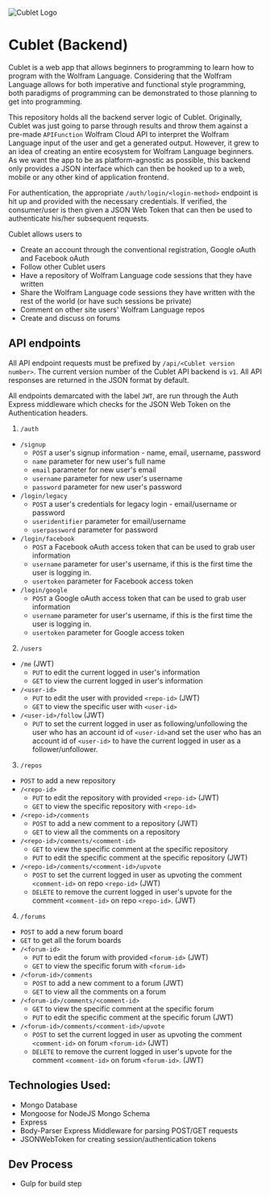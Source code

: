 ![Cublet Logo](https://avatars2.githubusercontent.com/u/13155509?v=3&s=100)

# Cublet (Backend)
Cublet is a web app that allows beginners to programming to learn how to program with the Wolfram Language. Considering that the Wolfram Language allows for both imperative and functional style programming, both paradigms of programming can be demonstrated to those planning to get into programming.

This repository holds all the backend server logic of Cublet. Originally, Cublet was just going to parse through results and throw them against a pre-made `APIFunction` Wolfram Cloud API to interpret the Wolfram Language input of the user and get a generated output. However, it grew to an idea of creating an entire ecosystem for Wolfram Language beginners. As we want the app to be as platform-agnostic as possible, this backend only provides a JSON interface which can then be hooked up to a web, mobile or any other kind of application frontend.

For authentication, the appropriate `/auth/login/<login-method>` endpoint is hit up and provided with the necessary credentials. If verified, the consumer/user is then given a JSON Web Token that can then be used to authenticate his/her subsequent requests.

Cublet allows users to

* Create an account through the conventional registration, Google oAuth and Facebook oAuth
* Follow other Cublet users
* Have a repository of Wolfram Language code sessions that they have written
* Share the Wolfram Language code sessions they have written with the rest of the world (or have such sessions be private)
* Comment on other site users' Wolfram Language repos
* Create and discuss on forums

## API endpoints
All API endpoint requests must be prefixed by `/api/<Cublet version number>`. The current version number of the Cublet API backend is `v1`. All API responses are returned in the JSON format by default. 

All endpoints demarcated with the label `JWT`, are run through the Auth Express middleware which checks for the JSON Web Token on the Authentication headers.

1. `/auth`
  * `/signup`
      * `POST` a user's signup information - name, email, username, password
	  * `name` parameter for new user's full name
	  * `email` parameter for new user's email
	  * `username` parameter for new user's username
	  * `password` parameter for new user's password
  * `/login/legacy`
      * `POST` a user's credentials for legacy login - email/username or password
	  * `useridentifier` parameter for email/username
	  * `userpassword` parameter for password
  * `/login/facebook`
      * `POST` a Facebook oAuth access token that can be used to grab user information
	  * `username` parameter for user's username, if this is the first time the user is logging in.
	  * `usertoken` parameter for Facebook access token
  * `/login/google`
      * `POST` a Google oAuth access token that can be used to grab user information
	  * `username` parameter for user's username, if this is the first time the user is logging in.
	  * `usertoken` parameter for Google access token
	  
2. `/users`
  * `/me` (JWT)
      * `PUT` to edit the current logged in user's information
	  * `GET` to view the current logged in user's information
  * `/<user-id>`
      * `PUT` to edit the user with provided `<repo-id>` (JWT)
      * `GET` to view the specific user with `<user-id>`
  * `/<user-id>/follow` (JWT)
      * `PUT` to set the current logged in user as following/unfollowing the user who has an account id of `<user-id>`and set the user who has an account id of `<user-id>` to have the current logged in user as a follower/unfollower.
		
3. `/repos`
  * `POST` to add a new repository
  * `/<repo-id>`
      * `PUT` to edit the repository with provided `<repo-id>` (JWT)
      * `GET` to view the specific repository with `<repo-id>`
  * `/<repo-id>/comments`
      * `POST` to add a new comment to a repository (JWT)
	  * `GET` to view all the comments on a repository
  * `/<repo-id>/comments/<comment-id>`
      * `GET` to view the specific comment at the specific repository
	  * `PUT` to edit the specific comment at the specific repository (JWT)
  * `/<repo-id>/comments/<comment-id>/upvote`
      * `POST` to set the current logged in user as upvoting the comment `<comment-id>` on repo `<repo-id>` (JWT)
	  * `DELETE` to remove the current logged in user's upvote for the comment `<comment-id>` on repo `<repo-id>`. (JWT)
	  
4. `/forums`
  * `POST` to add a new forum board
  * `GET` to get all the forum boards
  * `/<forum-id>`
      * `PUT` to edit the forum with provided `<forum-id>` (JWT)
	  * `GET` to view the specific forum with `<forum-id>`
  * `/<forum-id>/comments`
      * `POST` to add a new comment to a forum (JWT)
	  * `GET` to view all the comments on a forum
  * `/<forum-id>/comments/<comment-id>`
      * `GET` to view the specific comment at the specific forum
	  * `PUT` to edit the specific comment at the specific forum (JWT)
  * `/<forum-id>/comments/<comment-id>/upvote`
      * `POST` to set the current logged in user as upvoting the comment `<comment-id>` on forum `<forum-id>` (JWT)
	  * `DELETE` to remove the current logged in user's upvote for the comment `<comment-id>` on forum `<forum-id>`. (JWT)
	  

## Technologies Used:
* Mongo Database
* Mongoose for NodeJS Mongo Schema
* Express
* Body-Parser Express Middleware for parsing POST/GET requests
* JSONWebToken for creating session/authentication tokens

## Dev Process
* Gulp for build step